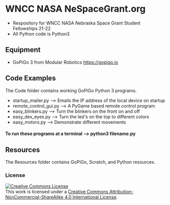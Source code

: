 # WNCC NASA NeSpaceGrant.org
- Respository for WNCC NASA Nebraska Space Grant Student Fellowships 21-22
- All Python code is Python3
## Equipment
- GoPiGo 3 from Modular Robotics https://gopigo.io
## Code Examples
The Code folder contains working GoPiGo Python 3 programs.
- startup_mailer.py --> Emails the IP address of the local device on startup
- remote_control_gui.py --> A PyGame based remote control program
- easy_blinkers.py --> Turn the blinkers on the front on and off
- easy_dex_eyes.py --> Turn the led's on the top to different colors
- easy_motors.py --> Demonstrate different movements
#### To run these programs at a terminal --> python3 filename.py
## Resources
The Resources folder contains GoPiGo, Scratch, and Python resources.
### License
<a rel="license" href="http://creativecommons.org/licenses/by-nc-sa/4.0/"><img alt="Creative Commons License" style="border-width:0" src="https://i.creativecommons.org/l/by-nc-sa/4.0/88x31.png" /></a><br />This work is licensed under a <a rel="license" href="http://creativecommons.org/licenses/by-nc-sa/4.0/">Creative Commons Attribution-NonCommercial-ShareAlike 4.0 International License</a>.
